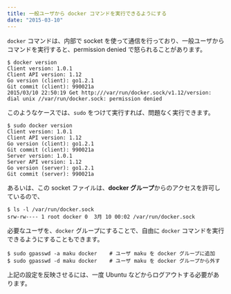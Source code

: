 ```yaml
---
title: 一般ユーザから docker コマンドを実行できるようにする
date: "2015-03-10"
---
```


`docker` コマンドは、内部で socket を使って通信を行っており、一般ユーザからコマンドを実行すると、permission denied で怒られることがあります。

```
$ docker version
Client version: 1.0.1
Client API version: 1.12
Go version (client): go1.2.1
Git commit (client): 990021a
2015/03/10 22:50:19 Get http:///var/run/docker.sock/v1.12/version: dial unix //var/run/docker.sock: permission denied
```

このようなケースでは、`sudo` をつけて実行すれば、問題なく実行できます。

```
$ sudo docker version
Client version: 1.0.1
Client API version: 1.12
Go version (client): go1.2.1
Git commit (client): 990021a
Server version: 1.0.1
Server API version: 1.12
Go version (server): go1.2.1
Git commit (server): 990021a
```

あるいは、この socket ファイルは、**docker グループ**からのアクセスを許可しているので、

```
$ ls -l /var/run/docker.sock
srw-rw---- 1 root docker 0  3月 10 00:02 /var/run/docker.sock
```

必要なユーザを、`docker` グループにすることで、自由に `docker` コマンドを実行できるようにすることもできます。

```
$ sudo gpasswd -a maku docker    # ユーザ maku を docker グループに追加
$ sudo gpasswd -d maku docker    # ユーザ maku を docker グループから外す
```

上記の設定を反映させるには、一度 Ubuntu などからログアウトする必要があります。

